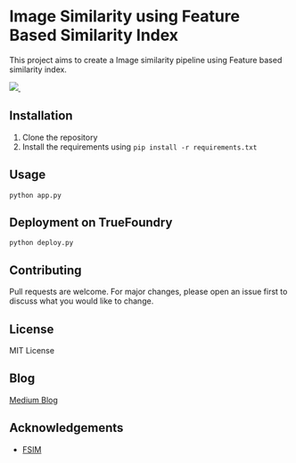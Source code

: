 # Image Similarity using Feature Based Similarity Index

This project aims to create a Image similarity pipeline using Feature based similarity index. 

<p align='left'>
  
  <a href="https://colab.research.google.com/drive/18_CMNTlqdqewFaERT3qgezsqVqfWdFDn?usp=sharing">
    <img src="https://img.shields.io/badge/Colab-F9AB00?style=for-the-badge&logo=googlecolab&color=525252" />
  </a>&nbsp;&nbsp;
</p>

## Installation

1. Clone the repository
2. Install the requirements using `pip install -r requirements.txt`

## Usage

```python app.py```

## Deployment on TrueFoundry

```python deploy.py```

## Contributing

Pull requests are welcome. For major changes, please open an issue first to discuss what you would like to change.

## License

MIT License

## Blog

[Medium Blog](https://lucif3r4.medium.com/image-similarity-using-feature-based-similarity-index-matrix-with-python-c6b05ff5594a)

## Acknowledgements

- [FSIM](https://www4.comp.polyu.edu.hk/~cslzhang/IQA/TIP_IQA_FSIM.pdf)
